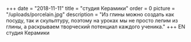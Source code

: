 +++
date = "2018-11-11"
title = "студия Керамики"
order = 0
picture = "/uploads/porcelain.jpg"
description = "Из глины можно создать как посуду, так и скульптуру, поэтому на уроках мы не просто лепим из глины, а раскрываем творческий потенциал каждого ученика."
+++
EN
студия Керамики
